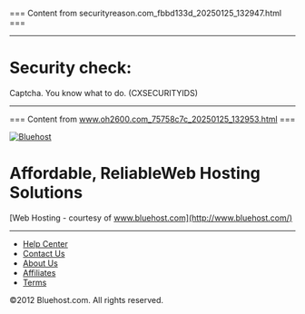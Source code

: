 === Content from securityreason.com_fbbd133d_20250125_132947.html ===


---

# Security check:

Captcha. You know what to do. (CXSECURITYIDS)

---



=== Content from www.oh2600.com_75758c7c_20250125_132953.html ===


[![Bluehost](//www.bluehost.com/media/shared/info/index/_bh/logo.jpg)](http://www.bluehost.com/)

# Affordable, ReliableWeb Hosting Solutions

[Web Hosting - courtesy of www.bluehost.com](http://www.bluehost.com/)

---

* [Help Center](http://www.bluehost.com/cgi/help)
* [Contact Us](http://www.bluehost.com/cgi/info/contact_us)
* [About Us](http://www.bluehost.com/cgi/info/about_us)
* [Affiliates](http://www.bluehost.com/cgi-bin/partner)
* [Terms](http://www.bluehost.com/cgi/terms)

©2012 Bluehost.com. All rights reserved.


